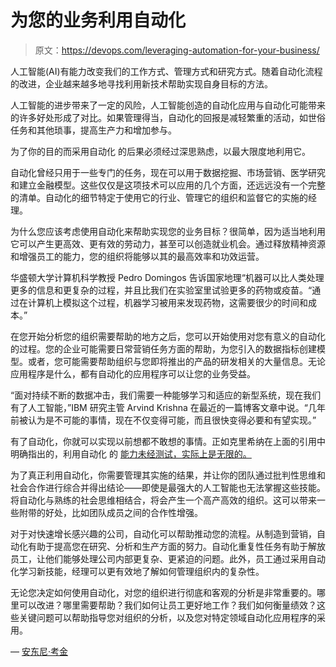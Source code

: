 # 为您的业务利用自动化

> 原文：<https://devops.com/leveraging-automation-for-your-business/>

人工智能(AI)有能力改变我们的工作方式、管理方式和研究方式。随着自动化流程的改进，企业越来越多地寻找利用新技术帮助实现自身目标的方法。

人工智能的进步带来了一定的风险，人工智能创造的自动化应用与自动化可能带来的许多好处形成了对比。如果管理得当，自动化的回报是减轻繁重的活动，如世俗任务和其他琐事，提高生产力和增加参与。

为了你的目的而采用自动化 的后果必须经过深思熟虑，以最大限度地利用它。

自动化曾经只用于一些专门的任务，现在可以用于数据挖掘、市场营销、医学研究和建立金融模型。这些仅仅是这项技术可以应用的几个方面，还远远没有一个完整的清单。自动化的细节特定于使用它的行业、管理它的组织和监督它的实施的经理。

为什么您应该考虑使用自动化来帮助实现您的业务目标？很简单，因为适当地利用它可以产生更高效、更有效的劳动力，甚至可以创造就业机会。通过释放精神资源和增强员工的能力，您的组织将能够以其的最高效率和功效运营。

华盛顿大学计算机科学教授 Pedro Domingos 告诉国家地理“机器可以比人类处理更多的信息和更复杂的过程，并且比我们在实验室里试验更多的药物或疫苗。“通过在计算机上模拟这个过程，机器学习被用来发现药物，这需要很少的时间和成本。”

在您开始分析您的组织需要帮助的地方之后，您可以开始使用对您有意义的自动化的过程。您的企业可能需要日常营销任务方面的帮助，为您引入的数据指标创建模型。或者，您可能需要帮助组织与您即将推出的产品的研发相关的大量信息。无论应用程序是什么，都有自动化的应用程序可以让您的业务受益。

“面对持续不断的数据冲击，我们需要一种能够学习和适应的新型系统，现在我们有了人工智能，”IBM 研究主管 Arvind Krishna 在最近的一篇博客文章中说。“几年前被认为是不可能的事情，现在不仅变得可能，而且很快变得必要和有望实现。”

有了自动化，你就可以实现以前想都不敢想的事情。正如克里希纳在上面的引用中明确指出的，利用自动化 的 [能力未经测试，实际上是无限的。](https://www.toptal.com/services/blockchain-development#guide)

为了真正利用自动化，你需要管理其实施的结果，并让你的团队通过批判性思维和社会合作进行综合并得出结论——即使是最强大的人工智能也无法掌握这些技能。将自动化与熟练的社会思维相结合，将会产生一个高产高效的组织。这可以带来一些附带的好处，比如团队成员之间的合作性增强。

对于对快速增长感兴趣的公司，自动化可以帮助推动您的流程。从制造到营销，自动化有助于提高您在研究、分析和生产方面的努力。自动化重复性任务有助于解放员工，让他们能够处理公司内部更复杂、更紧迫的问题。此外，员工通过采用自动化学习新技能，经理可以更有效地了解如何管理组织内的复杂性。

无论您决定如何使用自动化，对您的组织进行彻底和客观的分析是非常重要的。哪里可以改进？哪里需要帮助？我们如何让员工更好地工作？我们如何衡量绩效？这些关键问题可以帮助指导您对组织的分析，以及您对特定领域自动化应用程序的采用。

— [安东尼·考金](https://devops.com/author/anthony-coggine/)